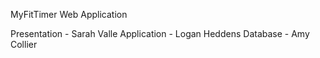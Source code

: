MyFitTimer Web Application

Presentation - Sarah Valle
Application - Logan Heddens
Database - Amy Collier

